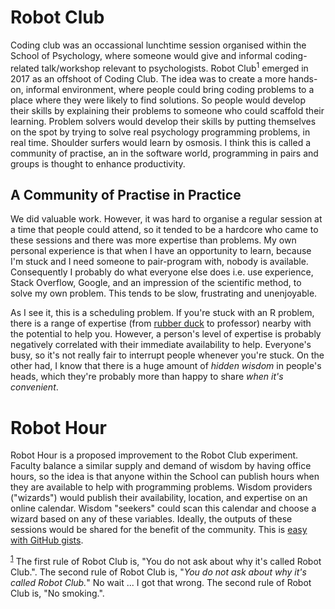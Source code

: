 # Robot Club

Coding club was an occassional lunchtime session organised within the School of Psychology, where someone would give and informal coding-related talk/workshop relevant to psychologists.  Robot Club<a name="note1"><sup>1</sup></a> emerged in 2017 as an offshoot of Coding Club.  The idea was to create a more hands-on, informal environment, where people could bring coding problems to a place where they were likely to find solutions.  So people would develop their skills by explaining their problems to someone who could scaffold their learning.  Problem solvers would develop their skills by putting themselves on the spot by trying to solve real psychology programming problems, in real time.  Shoulder surfers would learn by osmosis.  I think this is called a community of practise, an in the software world, programming in pairs and groups is thought to enhance productivity. 

## A Community of Practise in Practice

We did valuable work.  However, it was hard to organise a regular session at a time that people could attend, so it tended to be a hardcore who came to these sessions and there was more expertise than problems.  My own personal experience is that when I have an opportunity to learn, because I'm stuck and I need someone to pair-program with, nobody is available.  Consequently I probably do what everyone else does i.e. use experience, Stack Overflow, Google, and an impression of the scientific method, to solve my own problem.  This tends to be slow, frustrating and unenjoyable.

As I see it, this is a scheduling problem.  If you're stuck with an R problem, there is a range of expertise (from [rubber duck](https://en.wikipedia.org/wiki/Rubber_duck_debugging) to professor) nearby with the potential to help you.  However, a person's level of expertise is probably negatively correlated with their immediate availability to help.  Everyone's busy, so it's not really fair to interrupt people whenever you're stuck.  On the other had, I know that there is a huge amount of _hidden wisdom_ in people's heads, which they're probably more than happy to share _when it's convenient_. 

# Robot Hour

Robot Hour is a proposed improvement to the Robot Club experiment.  Faculty balance a similar supply and demand of wisdom by having office hours, so the idea is that anyone within the School can publish hours when they are available to help with programming problems.  Wisdom providers ("wizards") would publish their availability, location, and expertise on an online calendar.  Wisdom "seekers" could scan this calendar and choose a wizard based on 
any of these variables.  Ideally, the outputs of these sessions would be shared for the benefit of the community.  This is [easy with GitHub gists](https://gist.github.com/earcanal/b466630c2db64b60365f6049c15f5117). 

<sup>[1](#note1)</sup> The first rule of Robot Club is, "You do not ask about why it's called Robot Club.".  The second rule of Robot Club is, "*You do not ask about why it's called Robot Club.*"  No wait ... I got that wrong.  The second rule of Robot Club is, "No smoking.".


